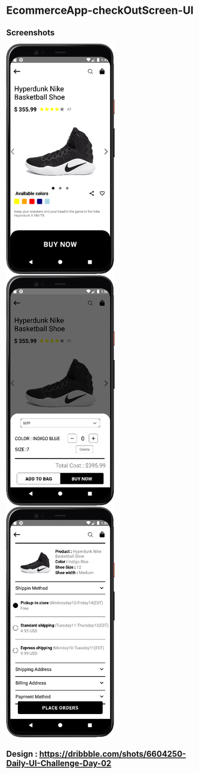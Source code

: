 # EcommerceApp-checkOutScreen-UI


## Screenshots

![](./1.png) ![](./2.png) ![](./3.png)



## Design : https://dribbble.com/shots/6604250-Daily-UI-Challenge-Day-02
